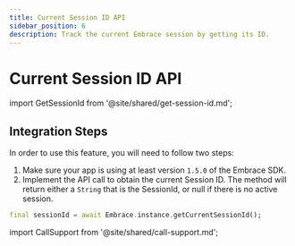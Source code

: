 ```yaml
---
title: Current Session ID API
sidebar_position: 6
description: Track the current Embrace session by getting its ID.
---
```

# Current Session ID API

import GetSessionId from '@site/shared/get-session-id.md';

<GetSessionId />

## Integration Steps

In order to use this feature, you will need to follow two steps:

1. Make sure your app is using at least version `1.5.0` of the Embrace SDK.
2. Implement the API call to obtain the current Session ID. The method will return either a `String` that is the SessionId, or null if there is no active session.

```dart
final sessionId = await Embrace.instance.getCurrentSessionId();
```

import CallSupport from '@site/shared/call-support.md';

<CallSupport />